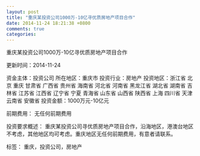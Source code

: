 ```yaml
---
layout: post
title: "重庆某投资公司1000万-10亿寻优质房地产项目合作"
date: 2014-11-24 18:21:38 +0800
comments: true
categories: 
---
```

重庆某投资公司1000万-10亿寻优质房地产项目合作



更新时间：2014-11-24

资金主体：投资公司
所在地区：重庆市
投资行业：房地产
投资地区：浙江省 北京 重庆 甘肃省 广西省 贵州省 海南省 河北省 河南省 黑龙江省 湖北省 湖南省 吉林省 江苏省 江西省 辽宁省 宁夏 青海省 山东省 山西省 陕西省 上海 四川省 天津 云南省 安徽省
投资金额：1000万元-10亿元

前期费用：
无任何前期费用

投资要求概述：
重庆某投资公司寻优质房地产项目合作，沿海地区，港澳台地区不考虑，其他地区均可考虑。重庆地区无任何前期费用，有意者请联系。

标签：
重庆，投资公司，房地产

